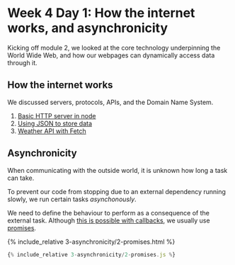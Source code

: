 # Week 4 Day 1: How the internet works, and asynchronicity

Kicking off module 2, we looked at the core technology underpinning the World Wide Web, and how our webpages can dynamically access data through it.

## How the internet works

We discussed servers, protocols, APIs, and the Domain Name System.

1. [Basic HTTP server in node](./1-node-http-server/server.js)
2. [Using JSON to store data](./2-data/data.js)
3. [Weather API with Fetch](https://codepen.io/rjkerrison/pen/GRQxKyy)

## Asynchronicity

When communicating with the outside world, it is unknown how long a task can take.

To prevent our code from stopping due to an external dependency running slowly, we run certain tasks _asynchonously_.

We need to define the behaviour to perform as a consequence of the external task.
Although [this is possible with callbacks](./3-asynchronicity/1-callbacks.js), we usually use [promises](./3-asynchronicity/2-promises.js).

{% include_relative 3-asynchronicity/2-promises.html %}

```js
{% include_relative 3-asynchronicity/2-promises.js %}
```
